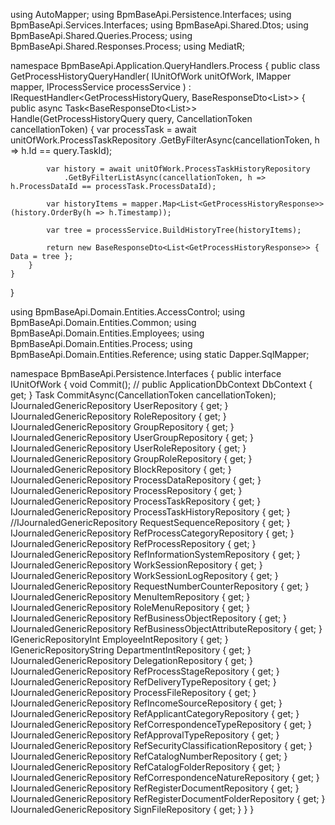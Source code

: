using AutoMapper;
using BpmBaseApi.Persistence.Interfaces;
using BpmBaseApi.Services.Interfaces;
using BpmBaseApi.Shared.Dtos;
using BpmBaseApi.Shared.Queries.Process;
using BpmBaseApi.Shared.Responses.Process;
using MediatR;

namespace BpmBaseApi.Application.QueryHandlers.Process
{
    public class GetProcessHistoryQueryHandler(
    IUnitOfWork unitOfWork,
    IMapper mapper,
    IProcessService processService
) : IRequestHandler<GetProcessHistoryQuery, BaseResponseDto<List<GetProcessHistoryResponse>>>
    {
        public async Task<BaseResponseDto<List<GetProcessHistoryResponse>>> Handle(GetProcessHistoryQuery query, CancellationToken cancellationToken)
        {
            var processTask = await unitOfWork.ProcessTaskRepository
                .GetByFilterAsync(cancellationToken, h => h.Id == query.TaskId);

            var history = await unitOfWork.ProcessTaskHistoryRepository
                .GetByFilterListAsync(cancellationToken, h => h.ProcessDataId == processTask.ProcessDataId);

            var historyItems = mapper.Map<List<GetProcessHistoryResponse>>(history.OrderBy(h => h.Timestamp));

            var tree = processService.BuildHistoryTree(historyItems);

            return new BaseResponseDto<List<GetProcessHistoryResponse>> { Data = tree };
        }
    }
}

using BpmBaseApi.Domain.Entities.AccessControl;
using BpmBaseApi.Domain.Entities.Common;
using BpmBaseApi.Domain.Entities.Employees;
using BpmBaseApi.Domain.Entities.Process;
using BpmBaseApi.Domain.Entities.Reference;
using static Dapper.SqlMapper;

namespace BpmBaseApi.Persistence.Interfaces
{
    public interface IUnitOfWork
    {
        void Commit();
        // public ApplicationDbContext DbContext { get; }
        Task CommitAsync(CancellationToken cancellationToken);
        IJournaledGenericRepository<UserEntity> UserRepository { get; }
        IJournaledGenericRepository<RoleEntity> RoleRepository { get; }
        IJournaledGenericRepository<GroupEntity> GroupRepository { get; }
        IJournaledGenericRepository<UserGroupEntity> UserGroupRepository { get; }
        IJournaledGenericRepository<UserRoleEntity> UserRoleRepository { get; }
        IJournaledGenericRepository<GroupRoleEntity> GroupRoleRepository { get; }
        IJournaledGenericRepository<BlockEntity> BlockRepository { get; }
        IJournaledGenericRepository<ProcessDataEntity> ProcessDataRepository { get; }
        IJournaledGenericRepository<ProcessEntity> ProcessRepository { get; }
        IJournaledGenericRepository<ProcessTaskEntity> ProcessTaskRepository { get; }
        IJournaledGenericRepository<ProcessTaskHistoryEntity> ProcessTaskHistoryRepository { get; }
        //IJournaledGenericRepository<RequestSequenceEntity> RequestSequenceRepository { get; }
        IJournaledGenericRepository<RefProcessCategoryEntity> RefProcessCategoryRepository { get; }
        IJournaledGenericRepository<RefProcessEntity> RefProcessRepository { get; }
        IJournaledGenericRepository<RefInformationSystemEntity> RefInformationSystemRepository { get; }
        IJournaledGenericRepository<WorkSessionEntity> WorkSessionRepository { get; }
        IJournaledGenericRepository<WorkSessionLogEntity> WorkSessionLogRepository { get; }
        IJournaledGenericRepository<RequestNumberCounterEntity> RequestNumberCounterRepository { get; }
        IJournaledGenericRepository<MenuItemEntity> MenuItemRepository { get; }
        IJournaledGenericRepository<RoleMenuEntity> RoleMenuRepository { get; }
        IJournaledGenericRepository<RefBusinessObjectEntity> RefBusinessObjectRepository { get; }
        IJournaledGenericRepository<RefBusinessObjectAttributeEntity> RefBusinessObjectAttributeRepository { get; }
        IGenericRepositoryInt<EmployeeEntity> EmployeeIntRepository { get; }
        IGenericRepositoryString<DepartmentEntity> DepartmentIntRepository { get; }
        IJournaledGenericRepository<DelegationEntity> DelegationRepository { get; }
        IJournaledGenericRepository<RefProcessStageEntity> RefProcessStageRepository { get; }
        IJournaledGenericRepository<RefDeliveryTypeEntity> RefDeliveryTypeRepository { get; }
        IJournaledGenericRepository<ProcessFileEntity> ProcessFileRepository { get; }
        IJournaledGenericRepository<RefIncomeSourceEntity> RefIncomeSourceRepository { get; }
        IJournaledGenericRepository<RefApplicantCategoryEntity> RefApplicantCategoryRepository { get; }
        IJournaledGenericRepository<RefCorrespondenceTypeEntity> RefCorrespondenceTypeRepository { get; }
        IJournaledGenericRepository<RefApprovalTypeEntity> RefApprovalTypeRepository { get; }
        IJournaledGenericRepository<RefSecurityClassificationEntity> RefSecurityClassificationRepository { get; }
        IJournaledGenericRepository<RefCatalogNumberEntity> RefCatalogNumberRepository { get; }
        IJournaledGenericRepository<RefCatalogFolderEntity> RefCatalogFolderRepository { get; }
        IJournaledGenericRepository<RefCorrespondenceNatureEntity> RefCorrespondenceNatureRepository { get; }
        IJournaledGenericRepository<RefRegisterDocumentEntity> RefRegisterDocumentRepository { get; }
        IJournaledGenericRepository<RefRegisterDocumentFolderEntity> RefRegisterDocumentFolderRepository { get; }
        IJournaledGenericRepository<SignFileEntity> SignFileRepository { get; }
    }
}

